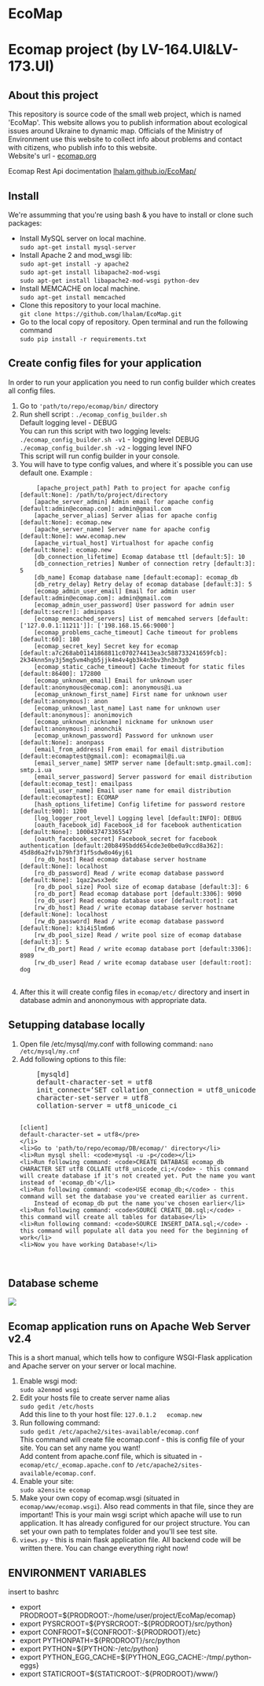 # EcoMap 
<h1>Ecomap project (by LV-164.UI&LV-173.UI)</h1>
<h2>About this project</h2>
<p>This repository is source code of the small web project, which is named 'EcoMap'. This website allows you to publish information about ecological issues around Ukraine to dynamic map. Officials of the Ministry of Environment use this website to collect info about problems and contact with citizens, who publish info to this website. <br>
Website's url - <a href="http://ecomap.org">ecomap.org</a></p>
<p>Ecomap Rest Api docimentation <a href="http://lhalam.github.io/EcoMap">lhalam.github.io/EcoMap/</a></p>

<h2>Install</h2>
<p>We're assumming that you're using bash & you have to install or clone such packages: </p>
<ul>
    <li> Install MySQL server on local machine.<br>
        <code>sudo apt-get install mysql-server</code>
    </li>
    <li> Install Apache 2 and mod_wsgi lib:<br>
        <code>sudo apt-get install -y apache2</code><br>
        <code>sudo apt-get install libapache2-mod-wsgi</code><br>
        <code>sudo apt-get install libapache2-mod-wsgi python-dev</code><br>
    </li>
    <li> Install MEMCACHE on local machine.<br>
        <code>sudo apt-get install memcached</code>
    </li>
    <li>Clone this repository to your local machine.<br>
        <code>git clone https://github.com/lhalam/EcoMap.git</code>
    </li>
    <li>Go to the local copy of repository. Open terminal and run the following command<br>
        <code>sudo pip install -r requirements.txt</code>
    </li>
</ul>


<h2>Create config files for your application</h2>
<p>
    In order to run your application you need to run config builder which creates all config files.
</p>
<ol>
    <li> Go to <code>'path/to/repo/ecomap/bin/</code> directory</li>
    <li> Run shell script : <code>./ecomap_config_builder.sh</code><br>
         Default logging level - DEBUG<br>
         You can run this script with two logging levels:<br>
         <code>./ecomap_config_builder.sh -v1</code> - logging level DEBUG<br>
         <code>./ecomap_config_builder.sh -v2</code> - logging level INFO<br>
         This script will run config builder in your console.
    </li>
    <li>You will have to type config values, and where it`s possible you can use default one. Example :<br>
    <pre>
    <code>[apache_project_path] Path to project for apache config [default:None]: /path/to/project/directory 
    [apache_server_admin] Admin email for apache config [default:admin@ecomap.com]: admin@gmail.com
    [apache_server_alias] Server alias for apache config [default:None]: ecomap.new
    [apache_server_name] Server name for apache config [default:None]: www.ecomap.new
    [apache_virtual_host] Virtualhost for apache config [default:None]: ecomap.new
    [db_connection_lifetime] Ecomap database ttl [default:5]: 10
    [db_connection_retries] Number of connection retry [default:3]: 5
    [db_name] Ecomap database name [default:ecomap]: ecomap_db
    [db_retry_delay] Retry delay of ecomap database [default:3]: 5
    [ecomap_admin_user_email] Email for admin user [default:admin@ecomap.com]: admin@gmail.com
    [ecomap_admin_user_password] User password for admin user [default:secre!]: adminpass      
    [ecomap_memcached_servers] List of memcahed servers [default:['127.0.0.1:11211']]: ['198.168.15.66:9000']                                             
    [ecomap_problems_cache_timeout] Cache timeout for problems [default:60]: 180
    [ecomap_secret_key] Secret key for ecomap [default:a7c268ab01141868811c070274413ea3c588733241659fcb]: 2k34knn5ny3j5mg5vm4hgb5jjk4m4v4gb3k4n5bv3hn3n3g0
    [ecomap_static_cache_timeout] Cache timeout for static files [default:86400]: 172800
    [ecomap_unknown_email] Email for unknown user [default:anonymous@ecomap.com]: anonymous@i.ua  
    [ecomap_unknown_first_name] First name for unknown user [default:anonymous]: anon
    [ecomap_unknown_last_name] Last name for unknown user [default:anonymous]: anonimovich
    [ecomap_unknown_nickname] nickname for unknown user [default:anonymous]: anonchik
    [ecomap_unknown_password] Password for unknown user [default:None]: anonpass
    [email_from_address] From email for email distribution [default:ecomaptest@gmail.com]: ecomapmail@i.ua 
    [email_server_name] SMTP server name [default:smtp.gmail.com]: smtp.i.ua
    [email_server_password] Server password for email distribution [default:ecomap_test]: emailpass
    [email_user_name] Email user name for email distribution [default:ecomaptest]: ECOMAP
    [hash_options_lifetime] Config lifetime for password restore [default:900]: 1200
    [log_logger_root_level] Logging level [default:INFO]: DEBUG
    [oauth_facebook_id] Facebook_id for facebook authentication [default:None]: 1000437473365547        
    [oauth_facebook_secret] Facebook_secret for facebook authentication [default:20b8495bdd654cde3e0be0a9ccd8a362]: 45d8d6a2fv1b79hf3f1f5sdw8o46yj61
    [ro_db_host] Read ecomap database server hostname [default:None]: localhost
    [ro_db_password] Read / write ecomap database password [default:None]: 1qaz2wsx3edc
    [ro_db_pool_size] Pool size of ecomap database [default:3]: 6
    [ro_db_port] Read ecomap database port [default:3306]: 9090
    [ro_db_user] Read ecomap database user [default:root]: cat
    [rw_db_host] Read / write ecomap database server hostname [default:None]: localhost
    [rw_db_password] Read / write ecomap database password [default:None]: k3i4i5lm6m6
    [rw_db_pool_size] Read / write pool size of ecomap database [default:3]: 5
    [rw_db_port] Read / write ecomap database port [default:3306]: 8989
    [rw_db_user] Read / write ecomap database user [default:root]: dog</code>
    </pre>
    </li>
    <li> After this it will create config files in <code>ecomap/etc/</code> directory and insert in database admin and anononymous with appropriate data.
    </li>
</ol>

<h2>Setupping database locally</h2>
<ol>
    <li>Open file /etc/mysql/my.conf with following command: <code>nano /etc/mysql/my.cnf</code></li>
    <li>Add following options to this file: <br>
    <pre>
    [mysqld]
    default-character-set = utf8
    init_connect=‘SET collation_connection = utf8_unicode_ci’
    character-set-server = utf8
    collation-server = utf8_unicode_ci
    
    [client]
    default-character-set = utf8</pre>
    </li>
    <li>Go to 'path/to/repo/ecomap/DB/ecomap/' directory</li>
    <li>Run mysql shell: <code>mysql -u -p</code></li>
    <li>Run following command: <code>CREATE DATABASE ecomap_db CHARACTER SET utf8 COLLATE utf8_unicode_ci;</code> - this command will create database if it's not created yet. Put the name you want instead of 'ecomap_db'</li>
    <li>Run following command: <code>USE ecomap_db;</code> - this command will set the database you've created earilier as current. 
        Instead of ecomap_db put the name you've chosen earlier</li>
    <li>Run following command: <code>SOURCE CREATE_DB.sql;</code> - this command will create all tables for database</li>
    <li>Run following command: <code>SOURCE INSERT_DATA.sql;</code> - this command will populate all data you need for the beginning of work</li>
    <li>Now you have working Database!</li>
</ol>
<h2>Database scheme</h2>

<img src="https://raw.githubusercontent.com/lhalam/EcoMap/STAGE/ecomap_db.png">

<h2>Ecomap application runs on Apache Web Server v2.4</h2>
<p>
    This is a short manual, which tells how to configure WSGI-Flask application and Apache server on your server or local        machine.
</p>
<ol>
    <li>
        Enable wsgi mod: <br>
            <code>sudo a2enmod wsgi</code>
    </li>
    <li>
        Edit your hosts file to create server name alias<br>
            <code>sudo gedit /etc/hosts</code><br>
        Add this line to th your host file: 
            <code>127.0.1.2   ecomap.new</code>
    </li>
    <li>
        Run following command: <br>
            <code>sudo gedit /etc/apache2/sites-available/ecomap.conf</code><br>
        This command will create file ecomap.conf - this is config file of your site. You can set any name you want!<br>
        Add content from apache.conf file, which is situated in - <code>ecomap/etc/_ecomap.apache.conf</code> to                             <code>/etc/apache2/sites-available/ecomap.conf</code>.
    </li>
    <li>
        Enable your site:<br>
        <code>sudo a2ensite ecomap</code>
    </li>
    <li>
        Make your own copy of ecomap.wsgi (situated in <code>ecomap/www/ecomap.wsgi</code>).
        Also read comments in that file, since they are important! This is your main wsgi script which apache will use to run         application. It has already configured for our project structure. You can set your own path to templates folder and          you'll see test site.
    </li>
    <li>
        <code>views.py</code> - this is main flask application file. All backend code will be written there. You can change          everything right now!
    </li>
</ol>

<h2> ENVIRONMENT VARIABLES </h2>
<p>insert to bashrc</p>
<ul>
<li>export PRODROOT=${PRODROOT:-/home/user/project/EcoMap/ecomap}</li>
<li>export PYSRCROOT=${PYSRCROOT:-${PRODROOT}/src/python}</li>
<li>export CONFROOT=${CONFROOT:-${PRODROOT}/etc}</li>
<li>export PYTHONPATH=${PRODROOT}/src/python</li>
<li>export PYTHON=${PYTHON:-/etc/python}</li>
<li>export PYTHON_EGG_CACHE=${PYTHON_EGG_CACHE:-/tmp/.python-eggs}</li>
<li>export STATICROOT=${STATICROOT:-${PRODROOT}/www/}</li>
</ul>

